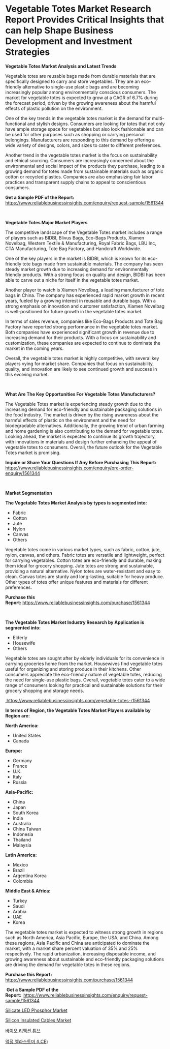 <p><h1>Vegetable Totes Market Research Report Provides Critical Insights that can help Shape Business Development and Investment Strategies</h1></p><p><strong>Vegetable Totes Market Analysis and Latest Trends</strong></p>
<p><p>Vegetable totes are reusable bags made from durable materials that are specifically designed to carry and store vegetables. They are an eco-friendly alternative to single-use plastic bags and are becoming increasingly popular among environmentally conscious consumers. The market for vegetable totes is expected to grow at a CAGR of 6.7% during the forecast period, driven by the growing awareness about the harmful effects of plastic pollution on the environment.</p><p>One of the key trends in the vegetable totes market is the demand for multi-functional and stylish designs. Consumers are looking for totes that not only have ample storage space for vegetables but also look fashionable and can be used for other purposes such as shopping or carrying personal belongings. Manufacturers are responding to this demand by offering a wide variety of designs, colors, and sizes to cater to different preferences.</p><p>Another trend in the vegetable totes market is the focus on sustainability and ethical sourcing. Consumers are increasingly concerned about the environmental and social impact of the products they purchase, leading to a growing demand for totes made from sustainable materials such as organic cotton or recycled plastics. Companies are also emphasizing fair labor practices and transparent supply chains to appeal to conscientious consumers.</p></p>
<p><strong>Get a Sample PDF of the Report:&nbsp;</strong> <a href="https://www.reliablebusinessinsights.com/enquiry/request-sample/1561344">https://www.reliablebusinessinsights.com/enquiry/request-sample/1561344</a></p>
<p>&nbsp;</p>
<p><strong>Vegetable Totes Major Market Players</strong></p>
<p><p>The competitive landscape of the Vegetable Totes market includes a range of players such as BIDBI, Blivus Bags, Eco-Bags Products, Xiamen Novelbag, Western Textile & Manufacturing, Royal Fabric Bags, LBU Inc, CTA Manufacturing, Tote Bag Factory, and Handcraft Worldwide. </p><p>One of the key players in the market is BIDBI, which is known for its eco-friendly tote bags made from sustainable materials. The company has seen steady market growth due to increasing demand for environmentally friendly products. With a strong focus on quality and design, BIDBI has been able to carve out a niche for itself in the vegetable totes market.</p><p>Another player to watch is Xiamen Novelbag, a leading manufacturer of tote bags in China. The company has experienced rapid market growth in recent years, fueled by a growing interest in reusable and durable bags. With a strong emphasis on innovation and customer satisfaction, Xiamen Novelbag is well-positioned for future growth in the vegetable totes market.</p><p>In terms of sales revenue, companies like Eco-Bags Products and Tote Bag Factory have reported strong performance in the vegetable totes market. Both companies have experienced significant growth in revenue due to increasing demand for their products. With a focus on sustainability and customization, these companies are expected to continue to dominate the market in the coming years.</p><p>Overall, the vegetable totes market is highly competitive, with several key players vying for market share. Companies that focus on sustainability, quality, and innovation are likely to see continued growth and success in this evolving market.</p></p>
<p>&nbsp;</p>
<p><strong>What Are The Key Opportunities For Vegetable Totes Manufacturers?</strong></p>
<p><p>The Vegetable Totes market is experiencing steady growth due to the increasing demand for eco-friendly and sustainable packaging solutions in the food industry. The market is driven by the rising awareness about the harmful effects of plastic on the environment and the need for biodegradable alternatives. Additionally, the growing trend of urban farming and home gardening is also contributing to the demand for vegetable totes. Looking ahead, the market is expected to continue its growth trajectory, with innovations in materials and design further enhancing the appeal of vegetable totes to consumers. Overall, the future outlook for the Vegetable Totes market is promising.</p></p>
<p><strong>Inquire or Share Your Questions If Any Before Purchasing This Report:</strong> <a href="https://www.reliablebusinessinsights.com/enquiry/pre-order-enquiry/1561344">https://www.reliablebusinessinsights.com/enquiry/pre-order-enquiry/1561344</a></p>
<p>&nbsp;</p>
<p><strong>Market Segmentation</strong></p>
<p><strong>The Vegetable Totes Market Analysis by types is segmented into:</strong></p>
<p><ul><li>Fabric</li><li>Cotton</li><li>Jute</li><li>Nylon</li><li>Canvas</li><li>Others</li></ul></p>
<p><p>Vegetable totes come in various market types, such as fabric, cotton, jute, nylon, canvas, and others. Fabric totes are versatile and lightweight, perfect for carrying vegetables. Cotton totes are eco-friendly and durable, making them ideal for grocery shopping. Jute totes are strong and sustainable, providing a natural alternative. Nylon totes are water-resistant and easy to clean. Canvas totes are sturdy and long-lasting, suitable for heavy produce. Other types of totes offer unique features and materials for different preferences.</p></p>
<p><strong>Purchase this Report:&nbsp;</strong><a href="https://www.reliablebusinessinsights.com/purchase/1561344">https://www.reliablebusinessinsights.com/purchase/1561344</a></p>
<p>&nbsp;</p>
<p><strong>The Vegetable Totes Market Industry Research by Application is segmented into:</strong></p>
<p><ul><li>Elderly</li><li>Housewife</li><li>Others</li></ul></p>
<p><p>Vegetable totes are sought after by elderly individuals for its convenience in carrying groceries home from the market. Housewives find vegetable totes useful for organizing and storing produce in their kitchens. Other consumers appreciate the eco-friendly nature of vegetable totes, reducing the need for single-use plastic bags. Overall, vegetable totes cater to a wide range of consumers looking for practical and sustainable solutions for their grocery shopping and storage needs.</p></p>
<p><a href="https://www.reliablebusinessinsights.com/vegetable-totes-r1561344">&nbsp;https://www.reliablebusinessinsights.com/vegetable-totes-r1561344</a></p>
<p><strong>In terms of Region, the Vegetable Totes Market Players available by Region are:</strong></p>
<p>
    <p> <strong> North America: </strong>
        <ul>
            <li>United States</li>
            <li>Canada</li>
        </ul>
        </p> 
    <p> <strong> Europe: </strong>
        <ul>
            <li>Germany</li>
            <li>France</li>
            <li>U.K.</li>
            <li>Italy</li>
            <li>Russia</li>
        </ul>
        </p> 
    <p> <strong> Asia-Pacific: </strong>
        <ul>
            <li>China</li>
            <li>Japan</li>
            <li>South Korea</li>
            <li>India</li>
            <li>Australia</li>
            <li>China Taiwan</li>
            <li>Indonesia</li>
            <li>Thailand</li>
            <li>Malaysia</li>
        </ul>
        </p> 
    <p> <strong> Latin America: </strong>
        <ul>
            <li>Mexico</li>
            <li>Brazil</li>
            <li>Argentina Korea</li>
            <li>Colombia</li>
        </ul>
        </p> 
    <p> <strong> Middle East & Africa: </strong>
        <ul>
            <li>Turkey</li>
            <li>Saudi</li>
            <li>Arabia</li>
            <li>UAE</li>
            <li>Korea</li>
        </ul>
    </p>
    </p>
<p><p>The vegetable totes market is expected to witness strong growth in regions such as North America, Asia Pacific, Europe, the USA, and China. Among these regions, Asia Pacific and China are anticipated to dominate the market, with a market share percent valuation of 35% and 25% respectively. The rapid urbanization, increasing disposable income, and growing awareness about sustainable and eco-friendly packaging solutions are driving the demand for vegetable totes in these regions.</p></p>
<p><strong>Purchase this Report: </strong><a href="https://www.reliablebusinessinsights.com/purchase/1561344">https://www.reliablebusinessinsights.com/purchase/1561344</a></p>
<p>&nbsp;<strong>Get a Sample PDF of the Report:&nbsp;&nbsp;</strong><a href="https://www.reliablebusinessinsights.com/enquiry/request-sample/1561344">https://www.reliablebusinessinsights.com/enquiry/request-sample/1561344</a></p>
<p><strong></strong></p>
<p><p><a href="https://github.com/brendafegmorris532/Market-Research-Report-List-1/blob/main/silicate-led-phosphor-market.md">Silicate LED Phosphor Market</a></p><p><a href="https://github.com/zcbxbnir25/Market-Research-Report-List-1/blob/main/silicon-insulated-cables-market.md">Silicon Insulated Cables Market</a></p><p><a href="https://github.com/rick7624/Market-Research-Report-List-1/blob/main/7946329147090.md">바이오 리액션 튜브</a></p><p><a href="https://github.com/mduzzalmduzzal601/Market-Research-Report-List-1/blob/main/5007702147091.md">액정 엘라스토머 (LCE)</a></p></p>